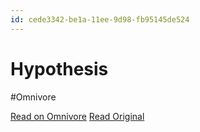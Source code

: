 ```yaml
---
id: cede3342-be1a-11ee-9d98-fb95145de524
---
```


# Hypothesis
#Omnivore

[Read on Omnivore](https://omnivore.app/me/hypothesis-18d51bbe32a)
[Read Original](https://hypothes.is/a/I_2uaL4ZEe6rXFt1eK9bUA)

